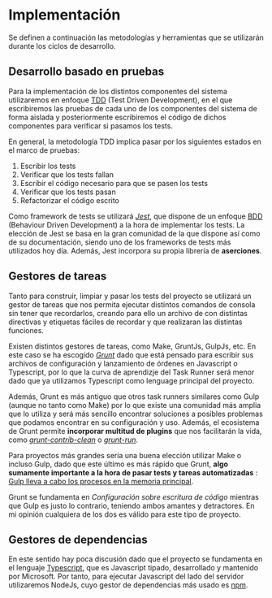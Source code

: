 # Implementación

Se definen a continuación las metodologías y herramientas que se utilizarán durante los ciclos de desarrollo.

## Desarrollo basado en pruebas

Para la implementación de los distintos componentes del sistema utilizaremos en enfoque [TDD](https://es.wikipedia.org/wiki/Desarrollo_guiado_por_pruebas) (Test Driven Development), en el que escribiremos las pruebas de cada uno de los componentes del sistema de forma aislada y posteriormente escribiremos el código de dichos componentes para verificar si pasamos los tests. 

En general, la metodología TDD implica pasar por los siguientes estados en el marco de pruebas:
1. Escribir los tests
2. Verificar que los tests fallan
3. Escribir el código necesario para que se pasen los tests
4. Verificar que los tests pasan 
5. Refactorizar el código escrito

Como framework de tests se utilizará *[Jest](https://jestjs.io/es-ES/)*, que dispone de un enfoque [BDD](https://es.wikipedia.org/wiki/Desarrollo_guiado_por_comportamiento) (Behaviour Driven Development) a la hora de implementar los tests. La elección de Jest se basa en la gran comunidad de la que dispone así como de su documentación, siendo uno de los frameworks de tests más utilizados hoy día. Además, Jest incorpora su propia librería de **aserciones**.


## Gestores de tareas

Tanto para construir, limpiar y pasar los tests del proyecto se utilizará un gestor de tareas que nos permita ejecutar distintos comandos de consola sin tener que recordarlos, creando para ello un archivo de con distintas directivas y etiquetas fáciles de recordar y que realizaran las distintas funciones. 

Existen distintos gestores de tareas, como Make, GruntJs, GulpJs, etc. En este caso se ha escogido *[Grunt](https://gruntjs.com/)* dado que está pensado para escribir sus archivos de configuración y lanzamiento de órdenes en Javascript o Typescript, por lo que la curva de aprendizje del Task Runner será menor dado que ya utilizamos Typescript como lenguage principal del proyecto. 

Además, Grunt es más antiguo que otros task runners similares como Gulp (aunque no tanto como Make) por lo que existe una comunidad más amplia que lo utiliza y será más sencillo encontrar soluciones a posibles problemas que podamos encontrar en su configuración y uso. Además, el ecosistema de Grunt permite **incorporar multitud de plugins** que nos facilitarán la vida, como *[grunt-contrib-clean](https://www.npmjs.com/package/grunt-contrib-clean)* o *[grunt-run](https://www.npmjs.com/package/grunt-run)*.

Para proyectos más grandes sería una buena elección utilizar Make o incluso Gulp, dado que este último es más rápido que Grunt, **algo sumamente importante a la hora de pasar tests y tareas automatizadas** : [Gulp lleva a cabo los procesos en la memoria principal](https://www.ionos.es/digitalguide/paginas-web/desarrollo-web/gulp-vs-grunt-que-diferencia-a-estos-task-runners/). 

Grunt se fundamenta en *Configuración sobre escritura de código* mientras que Gulp es justo lo contrario, teniendo ambos amantes y detractores. En mi opinión cualquiera de los dos es válido para este tipo de proyecto.

## Gestores de dependencias

En este sentido hay poca discusión dado que el proyecto se fundamenta en el lenguaje [Typescript](https://www.typescriptlang.org/), que es Javascript tipado, desarrollado y mantenido por Microsoft. Por tanto, para ejecutar Javascript del lado del servidor utilizaremos NodeJs, cuyo gestor de dependencias más usado es [npm](https://www.npmjs.com/).
